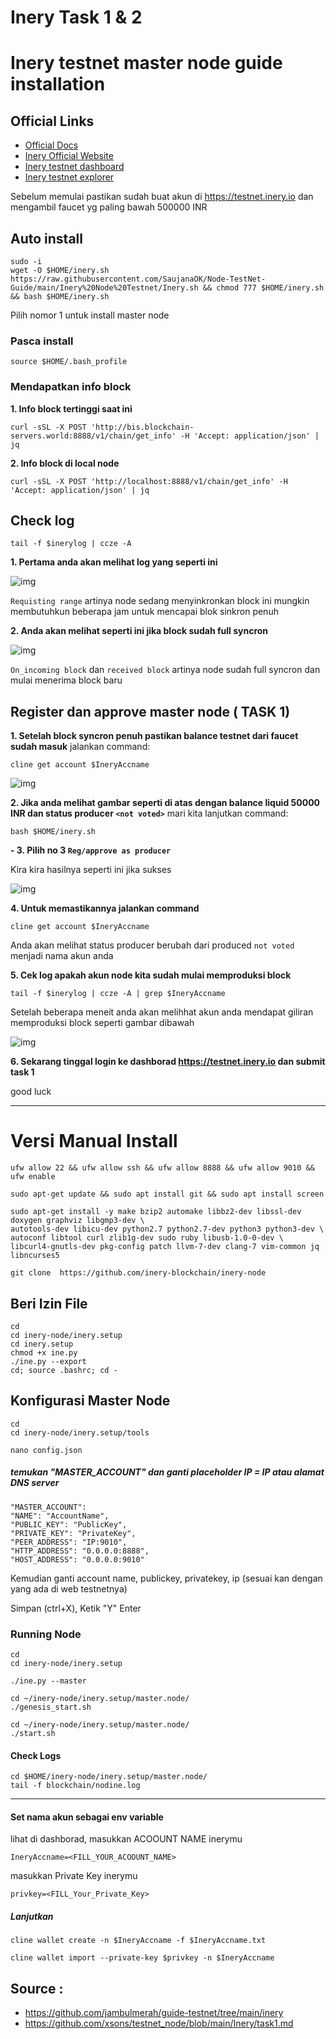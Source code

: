 # Inery Task 1 & 2
# Inery testnet master node guide installation


## Official Links
- [Official Docs](https://docs.inery.io/)
- [Inery Official Website](https://inery.io/)
- [Inery testnet dashboard](https://testnet.inery.io/dashboard)
- [Inery testnet explorer](https://explorer.inery.io)

Sebelum memulai pastikan sudah buat akun di https://testnet.inery.io
dan mengambil faucet yg paling bawah 500000 INR

## Auto install
```
sudo -i
wget -O $HOME/inery.sh https://raw.githubusercontent.com/SaujanaOK/Node-TestNet-Guide/main/Inery%20Node%20Testnet/Inery.sh && chmod 777 $HOME/inery.sh && bash $HOME/inery.sh
```
Pilih nomor 1 untuk install master node

### Pasca install
```
source $HOME/.bash_profile
```

### Mendapatkan info block
**1. Info block tertinggi saat ini**
```
curl -sSL -X POST 'http://bis.blockchain-servers.world:8888/v1/chain/get_info' -H 'Accept: application/json' | jq
```
**2. Info block di local node**
```
curl -sSL -X POST 'http://localhost:8888/v1/chain/get_info' -H 'Accept: application/json' | jq
```
## Check log
```
tail -f $inerylog | ccze -A
```
**1. Pertama anda akan melihat log yang seperti ini**

![img](./img/sync_true.jpg)

`Requisting range` artinya node sedang menyinkronkan block ini mungkin membutuhkun beberapa jam untuk mencapai blok sinkron penuh

**2. Anda akan melihat seperti ini jika block sudah full syncron**

![img](./img/sync_false.jpg)

`On_incoming block` dan `received block` artinya node sudah full syncron dan mulai menerima block baru
## Register dan approve master node ( TASK 1)

**1. Setelah block syncron penuh pastikan balance testnet dari faucet sudah masuk**
jalankan command:
```
cline get account $IneryAccname 
```
![img](./img/cek_akun.jpg)

**2. Jika anda melihat gambar seperti di atas dengan balance liquid 50000 INR dan status producer `<not voted>`**
mari kita lanjutkan command:

```
bash $HOME/inery.sh
```
**- 3. Pilih no 3 `Reg/approve as producer`**

Kira kira hasilnya seperti ini jika sukses

![img](./img/suc_master.jpg)

**4. Untuk memastikannya jalankan command**

```
cline get account $IneryAccname 
```
Anda akan melihat status producer berubah dari produced `not voted` menjadi nama akun anda

**5. Cek log apakah akun node kita sudah mulai memproduksi block**

```
tail -f $inerylog | ccze -A | grep $IneryAccname
```
Setelah beberapa meneit anda akan melihhat akun anda mendapat giliran memproduksi block seperti gambar dibawah

![img](./img/block_produced.jpg)

**6. Sekarang tinggal login ke dashborad https://testnet.inery.io dan submit task 1**

good luck

______________________
# Versi Manual Install
```
ufw allow 22 && ufw allow ssh && ufw allow 8888 && ufw allow 9010 && ufw enable
```

```
sudo apt-get update && sudo apt install git && sudo apt install screen 
```

```
sudo apt-get install -y make bzip2 automake libbz2-dev libssl-dev doxygen graphviz libgmp3-dev \
autotools-dev libicu-dev python2.7 python2.7-dev python3 python3-dev \
autoconf libtool curl zlib1g-dev sudo ruby libusb-1.0-0-dev \
libcurl4-gnutls-dev pkg-config patch llvm-7-dev clang-7 vim-common jq libncurses5
```

```
git clone  https://github.com/inery-blockchain/inery-node
```
## Beri Izin File
```
cd
cd inery-node/inery.setup
cd inery.setup
chmod +x ine.py
./ine.py --export
cd; source .bashrc; cd -
```

## Konfigurasi Master Node
```
cd
cd inery-node/inery.setup/tools
```
```
nano config.json
```
##### temukan "MASTER_ACCOUNT" dan ganti placeholder IP = IP atau alamat DNS server

```
"MASTER_ACCOUNT":
"NAME": "AccountName",
"PUBLIC_KEY": "PublicKey",
"PRIVATE_KEY": "PrivateKey",
"PEER_ADDRESS": "IP:9010",
"HTTP_ADDRESS": "0.0.0.0:8888",
"HOST_ADDRESS": "0.0.0.0:9010"
```
Kemudian ganti account name, publickey, privatekey, ip (sesuai kan dengan yang ada di web testnetnya)

Simpan (ctrl+X), Ketik "Y" Enter

### Running Node
```
cd
cd inery-node/inery.setup
```

```
./ine.py --master
```

```
cd ~/inery-node/inery.setup/master.node/
./genesis_start.sh
```

```
cd ~/inery-node/inery.setup/master.node/
./start.sh
```
#### Check Logs
```
cd $HOME/inery-node/inery.setup/master.node/
tail -f blockchain/nodine.log
```
_____________________
#### Set nama akun sebagai env variable
lihat di dashborad, masukkan ACOOUNT NAME inerymu
```
IneryAccname=<FILL_YOUR_ACOOUNT_NAME>
```
masukkan Private Key inerymu
```
privkey=<FILL_Your_Private_Key>
```

##### Lanjutkan
```
cline wallet create -n $IneryAccname -f $IneryAccname.txt
```
```
cline wallet import --private-key $privkey -n $IneryAccname
```
## Source :
- https://github.com/jambulmerah/guide-testnet/tree/main/inery
- https://github.com/xsons/testnet_node/blob/main/Inery/task1.md
